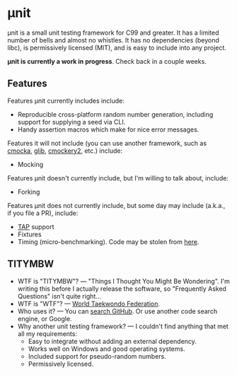 # µnit

µnit is a small unit testing framework for C99 and greater.  It has a
limited number of bells and almost no whistles.  It has no
dependencies (beyond libc), is permissively licensed (MIT), and is
easy to include into any project.

**µnit is currently a work in progress**.  Check back in a couple
weeks.

## Features

Features µnit currently includes include:

 * Reproducible cross-platform random number generation, including
   support for supplying a seed via CLI.
 * Handy assertion macros which make for nice error messages.

Features it will not include (you can use another framework, such as
[cmocka](https://cmocka.org/),
[glib](https://developer.gnome.org/glib/stable/glib-Testing.html),
[cmockery2](https://github.com/lpabon/cmockery2), etc.) include:

 * Mocking

Features µnit doesn't currently include, but I'm willing to talk
about, include:

 * Forking

Features µnit does not currently include, but some day may include
(a.k.a., if you file a PR), include:

 * [TAP](http://testanything.org/) support
 * Fixtures
 * Timing (micro-benchmarking).  Code may be stolen from
   [here](https://github.com/quixdb/squash-benchmark/blob/master/timer.c).

## TITYMBW

 * WTF is "TITYMBW"? — "Things I Thought You Might Be Wondering".  I'm
   writing this before I actually release the software, so "Frequently
   Asked Questions" isn't quite right…
 * WTF is "WTF"? —
   [World Taekwondo Federation](http://www.worldtaekwondofederation.net/).
 * Who uses it? — You can
   [search GitHub](https://github.com/search?l=c&q=munit_suite_run&type=Code&utf8=%E2%9C%93).
   Or use another code search engine, or Google.
 * Why another unit testing framework? — I couldn't find anything that
   met all my requirements:
   * Easy to integrate without adding an external dependency.
   * Works well on Windows and good operating systems.
   * Included support for pseudo-random numbers.
   * Permissively licensed.
